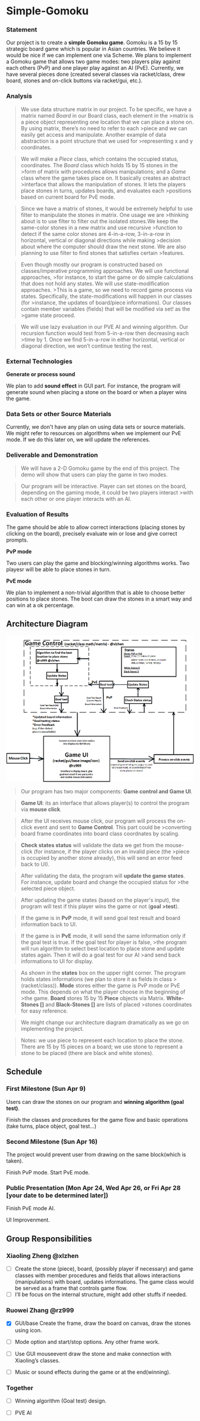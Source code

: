 # Simple-Gomoku

### Statement
Our project is to create a **simple Gomoku game**. Gomoku is a 15 by 15 strategic board game which is popular in Asian countries. We believe it would be nice if we can implement one via Scheme. We plans to implement a Gomoku game that allows two game modes: two players play against each others (PvP) and one player play against an AI (PvE). Currently, we have several pieces done (created several classes via racket/class, drew board, stones and on-click buttons via racket/gui, etc.). 

### Analysis
>We use data structure matrix in our project. To be specific, we have a matrix named *Board* in our Board class, each element in the >matrix is a piece object representing one location that we can place a stone on. By using matrix, there’s no need to refer to each >piece and we can easily get access and manipulate. Another example of data abstraction is a point structure that we used for >representing x and y coordinates. 

>We will make a *Piece* class, which contains the occupied status, coordinates. The *Board* class which holds 15 by 15 stones in the >form of matrix with procedures allows manipulations; and a *Game* class where the game takes place on. It basically creates an abstract >interface that allows the manipulation of stones. It lets the players place stones in turns, updates boards, and evaluates each >positions based on current board for PvE mode. 

>Since we have a matrix of stones, it would be extremely helpful to use filter to manipulate the stones in matrix. One usage we are >thinking about is to use filter to filter out the isolated stones.We keep the same-color stones in a new matrix and use recursive >function to detect if the same color stones are 4-in-a-row, 3-in-a-row in horizontal, vertical or diagonal directions while making >decision about where the computer should draw the next stone. We are also planning to use filter to find stones that satisfies certain >features.

>Even though mostly our program is constructed based on classes/imperative programming approaches. We will use functional approaches, >for instance, to start the game or do simple calculations that does not hold any states. We will use state-modification approaches. >This is a game, so we need to record game process via states. Specifically, the state-modifications will happen in our classes (for >instance, the updates of board/piece informations). Our classes contain member variables (fields) that will be modified via set! as the >game state proceed. 

>We will use lazy evaluation in our PVE AI and winning algorithm. Our recursion function would test from 5-in-a-row then decreasing each >time by 1. Once we find 5-in-a-row in either horizontal, vertical or diagonal direction, we won’t continue testing the rest.

### External Technologies

**Generate or process sound**

We plan to add **sound effect** in GUI part. For instance, the program will generate sound when placing a stone on the board or when a player wins the game.


### Data Sets or other Source Materials

Currently, we don't have any plan on using data sets or source materials. 
We might refer to resources on algorithms when we implement our PvE mode. If we do this later on, we will update the references.

### Deliverable and Demonstration

>We will have a 2-D Gomoku game by the end of this project. The demo will show that users can play the game in two modes.

>Our program will be interactive. Player can set stones on the board, depending on the gaming mode, it could be two players interact >with each other or one player interacts with an AI. 

### Evaluation of Results


The game should be able to allow correct interactions (placing stones by clicking on the board), precisely evaluate win or lose and give correct prompts.


**PvP mode**

Two users can play the game and blocking/winning algorithms works.
Two playesr will be able to place stones in turn.

**PvE mode**

We plan to implement a non-trivial algorithm that is able to choose better positions to place stones. 
The boot can draw the stones in a smart way and can win at a ok percentage.

## Architecture Diagram

![ArchitectureDiagramUpdate](https://github.com/oplS17projects/Simple-Gomoku/blob/master/ArchitectureDiagramUpdate.png?raw=true)

>Our program has two major components: **Game control and Game UI**.

>**Game UI**: its an interface that allows player(s) to control the program via **mouse click**. 

>After the UI receives mouse click, our program will process the on-click event and sent to **Game Control**. This part could be >converting board frame coordinates into board class coordnates by scaling.

>**Check states status** will validate the data we get from the mouse-click (for instance, if the player clicks on an invalid piece (the >piece is occupied by another stone already), this will send an error feed back to UI). 

>After validating the data, the program will **update the game states**. For instance, update board and change the occupied status for >the selected piece object.

>After updating the game states (based on the player's input), the program will test if this player wins the game or not (**goal >test**). 

>If the game is in **PvP** mode, it will send goal test result and board information back to UI. 

>If the game is in **PvE** mode, it will send the same information only if the goal test is true. If the goal test for player is false, >the program will run algorithm to select best location to place stone and update states again. Then it will do a goal test for our AI >and send back informations to UI for display.

>As shown in the **states** box on the upper right corner. The program holds states informations (we plan to store it as fields in class >(racket/class)). **Mode** stores either the game is PvP mode or PvE mode. This depends on what the player choose in the beginning of >the game. **Board** stores 15 by 15 **Piece** objects via Matrix. **White-Stones []** and **Black-Stones []** are lists of placed >stones coordinates for easy reference. 

>We might change our architecture diagram dramatically as we go on implementing the project. 

>Notes: we use piece to represent each location to place the stone. There are 15 by 15 pieces on a board;
>       we use stone to represent a stone to be placed (there are black and white stones). 
       

## Schedule
### First Milestone (Sun Apr 9)

Users can draw the stones on our program and **winning algorithm (goal test)**.

Finish the classes and procedures for the game flow and basic operations (take turns, place object, goal test...)

### Second Milestone (Sun Apr 16)

The project would prevent user from drawing on the same block(which is taken).

Finish PvP mode. Start PvE mode.

### Public Presentation (Mon Apr 24, Wed Apr 26, or Fri Apr 28 [your date to be determined later])

Finish PvE mode AI. 

UI Improvenment.  

## Group Responsibilities

### Xiaoling Zheng @xlzhen
- [ ] Create the stone (piece), board, (possibly player if necessary) and game classes with member procedures and fields that allows interactions (manipulations) with board, updates informations. The game class would be served as a frame that controls game flow. 
- [ ] I’ll be focus on the internal structure, might add other stuffs if needed.

### Ruowei Zhang @rz999
- [x] GUI/base Create the frame, draw the board on canvas, draw the stones using icon. 
- [ ] Mode option and start/stop options. Any other frame work.
- [ ] Use GUI mouseevent draw the stone and make connection with Xiaoling’s classes.
- [ ] Music or sound effects during the game or at the end(winning).


### Together
- [ ] Winning algorithm (Goal test) design.
- [ ] PVE AI
 

